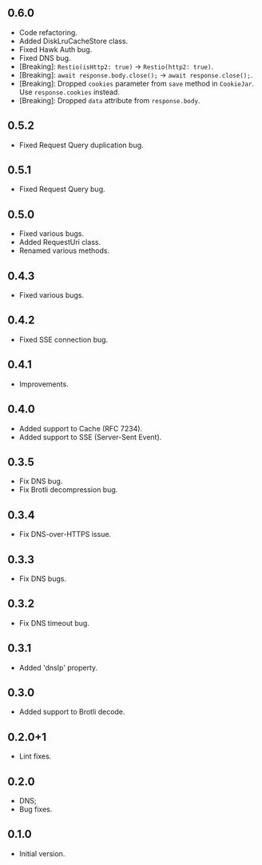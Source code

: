 ## 0.6.0
 - Code refactoring.
 - Added DiskLruCacheStore class.
 - Fixed Hawk Auth bug.
 - Fixed DNS bug.
 - [Breaking]: `Restio(isHttp2: true)` -> `Restio(http2: true)`.
 - [Breaking]: `await response.body.close();` -> `await response.close();`.
 - [Breaking]: Dropped `cookies` parameter from `save` method in `CookieJar`. Use `response.cookies` instead.
 - [Breaking]: Dropped `data` attribute from `response.body`.

## 0.5.2
 - Fixed Request Query duplication bug.

## 0.5.1
 - Fixed Request Query bug.

## 0.5.0

- Fixed various bugs.
- Added RequestUri class.
- Renamed various methods.

## 0.4.3

- Fixed various bugs.

## 0.4.2

- Fixed SSE connection bug.

## 0.4.1

- Improvements.

## 0.4.0

- Added support to Cache (RFC 7234).
- Added support to SSE (Server-Sent Event).

## 0.3.5

- Fix DNS bug.
- Fix Brotli decompression bug.

## 0.3.4

- Fix DNS-over-HTTPS issue.

## 0.3.3

- Fix DNS bugs.

## 0.3.2

- Fix DNS timeout bug.

## 0.3.1

- Added 'dnsIp' property.

## 0.3.0

- Added support to Brotli decode.

## 0.2.0+1

- Lint fixes.

## 0.2.0

- DNS;
- Bug fixes.

## 0.1.0

- Initial version.

